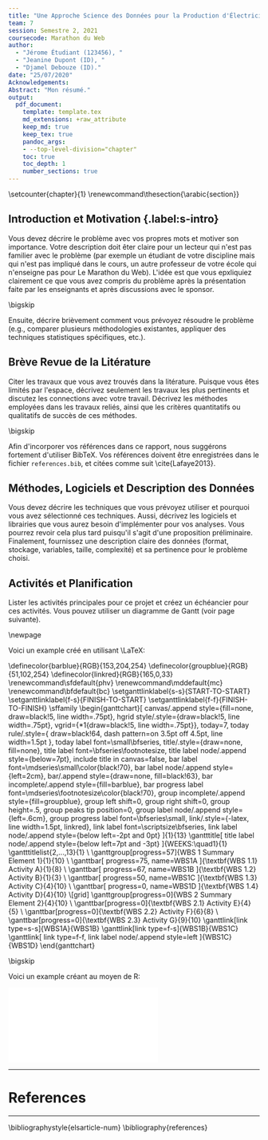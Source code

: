 ```yaml
---
title: "Une Approche Science des Données pour la Production d'Électricité en Occitanie"
team: 7
session: Semestre 2, 2021
coursecode: Marathon du Web
author: 
  - "Jérome Étudiant (123456), "
  - "Jeanine Dupont (ID), "
  - "Djamel Debouze (ID)." 
date: "25/07/2020"
Acknowledgements: 
Abstract: "Mon résumé."
output:
  pdf_document:
    template: template.tex
    md_extensions: +raw_attribute
    keep_md: true 
    keep_tex: true 
    pandoc_args:
    - --top-level-division="chapter"
    toc: true
    toc_depth: 1
    number_sections: true
---
```




\setcounter{chapter}{1}
\renewcommand\thesection{\arabic{section}}

## Introduction et Motivation {.label:s-intro}

Vous devez décrire le problème avec vos propres mots et motiver son importance. Votre description doit êter claire pour un lecteur qui n'est pas familier avec le problème (par exemple un étudiant de votre discipline mais qui n'est pas impliqué dans le cours, un autre professeur de votre école qui n'enseigne pas pour Le Marathon du Web). L'idée est que vous epxliquiez clairement ce que vous avez compris du problème après la présentation faite par les enseignants et après discussions avec le sponsor.

\bigskip

Ensuite, décrire brièvement comment vous prévoyez résoudre le problème (e.g., comparer plusieurs méthodologies existantes, appliquer des techniques statistiques spécifiques, etc.).

## Brève Revue de la Litérature

Citer les travaux que vous avez trouvés dans la litérature. Puisque vous êtes limités par l'espace, décrivez seulement les travaux les plus pertinents et discutez les connections avec votre travail. Décrivez les méthodes employées dans les travaux reliés, ainsi que les critères quantitatifs ou qualitatifs de succès de ces méthodes.



\bigskip

Afin d'incorporer vos références dans ce rapport, nous suggérons fortement d'utiliser BibTeX. Vos références doivent être enregistrées dans le fichier `references.bib`, et citées comme suit \cite{Lafaye2013}. 


## Méthodes, Logiciels et Description des Données

Vous devez décrire les techniques que vous prévoyez utiliser et pourquoi vous avez sélectionné ces techniques. Aussi, décrivez les logiciels et librairies que vous aurez besoin d'implémenter pour vos analyses. Vous pourrez revoir cela plus tard puisqu'il s'agit d'une proposition préliminaire. Finalement, fournissez une description claire des données (format, stockage, variables, taille, complexité) et sa pertinence pour le problème choisi.

## Activités et Planification

Lister les activités principales pour ce projet et créez un échéancier pour ces activités. Vous pouvez utiliser un diagramme de Gantt (voir page suivante).

\newpage

Voici un example créé en utilisant \LaTeX:


\definecolor{barblue}{RGB}{153,204,254}
\definecolor{groupblue}{RGB}{51,102,254}
\definecolor{linkred}{RGB}{165,0,33}
\renewcommand\sfdefault{phv}
\renewcommand\mddefault{mc}
\renewcommand\bfdefault{bc}
\setganttlinklabel{s-s}{START-TO-START}
\setganttlinklabel{f-s}{FINISH-TO-START}
\setganttlinklabel{f-f}{FINISH-TO-FINISH}
\sffamily
\begin{ganttchart}[
    canvas/.append style={fill=none, draw=black!5, line width=.75pt},
    hgrid style/.style={draw=black!5, line width=.75pt},
    vgrid={*1{draw=black!5, line width=.75pt}},
    today=7,
    today rule/.style={
      draw=black!64,
      dash pattern=on 3.5pt off 4.5pt,
      line width=1.5pt
    },
    today label font=\small\bfseries,
    title/.style={draw=none, fill=none},
    title label font=\bfseries\footnotesize,
    title label node/.append style={below=7pt},
    include title in canvas=false,
    bar label font=\mdseries\small\color{black!70},
    bar label node/.append style={left=2cm},
    bar/.append style={draw=none, fill=black!63},
    bar incomplete/.append style={fill=barblue},
    bar progress label font=\mdseries\footnotesize\color{black!70},
    group incomplete/.append style={fill=groupblue},
    group left shift=0,
    group right shift=0,
    group height=.5,
    group peaks tip position=0,
    group label node/.append style={left=.6cm},
    group progress label font=\bfseries\small,
    link/.style={-latex, line width=1.5pt, linkred},
    link label font=\scriptsize\bfseries,
    link label node/.append style={below left=-2pt and 0pt}
  ]{1}{13}
  \gantttitle[
    title label node/.append style={below left=7pt and -3pt}
  ]{WEEKS:\quad1}{1}
  \gantttitlelist{2,...,13}{1} \\
  \ganttgroup[progress=57]{WBS 1 Summary Element 1}{1}{10} \\
  \ganttbar[
    progress=75,
    name=WBS1A
  ]{\textbf{WBS 1.1} Activity A}{1}{8} \\
  \ganttbar[
    progress=67,
    name=WBS1B
  ]{\textbf{WBS 1.2} Activity B}{1}{3} \\
  \ganttbar[
    progress=50,
    name=WBS1C
  ]{\textbf{WBS 1.3} Activity C}{4}{10} \\
  \ganttbar[
    progress=0,
    name=WBS1D
  ]{\textbf{WBS 1.4} Activity D}{4}{10} \\[grid]
  \ganttgroup[progress=0]{WBS 2 Summary Element 2}{4}{10} \\
  \ganttbar[progress=0]{\textbf{WBS 2.1} Activity E}{4}{5} \\
  \ganttbar[progress=0]{\textbf{WBS 2.2} Activity F}{6}{8} \\
  \ganttbar[progress=0]{\textbf{WBS 2.3} Activity G}{9}{10}
  \ganttlink[link type=s-s]{WBS1A}{WBS1B}
  \ganttlink[link type=f-s]{WBS1B}{WBS1C}
  \ganttlink[
    link type=f-f,
    link label node/.append style=left
  ]{WBS1C}{WBS1D}
\end{ganttchart}

\bigskip

Voici un example créant au moyen de R:

![](upv-Marathon-du-Web-ChoixProbleme-rapport-template_files/figure-latex/unnamed-chunk-1-1.pdf)<!-- --> 


---
# References
---

\bibliographystyle{elsarticle-num}
\bibliography{references}


